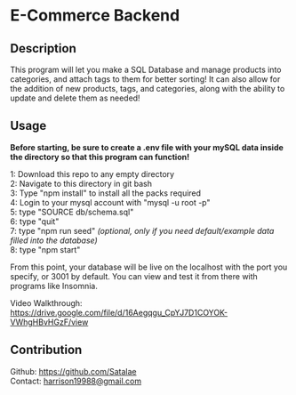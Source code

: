 # E-Commerce Backend  

## Description  
This program will let you make a SQL Database and manage products into categories, and attach tags to them for better sorting! It can also allow for the addition of new products, tags, and categories, along with the ability to update and delete them as needed!  

## Usage

**Before starting, be sure to create a .env file with your mySQL data inside the directory so that this program can function!**

1: Download this repo to any empty directory  
2: Navigate to this directory in git bash  
3: Type "npm install" to install all the packs required  
4: Login to your mysql account with "mysql -u root -p"  
5: type "SOURCE db/schema.sql"  
6: type "quit"  
7: type "npm run seed" *(optional, only if you need default/example data filled into the database)*  
8: type "npm start"  

From this point, your database will be live on the localhost with the port you specify, or 3001 by default. You can view and test it from there with programs like Insomnia.  

Video Walkthrough: https://drive.google.com/file/d/16Aegqgu_CpYJ7D1COYOK-VWhgHBvHGzF/view  

## Contribution
Github: https://github.com/Satalae  
Contact: harrison19988@gmail.com  
